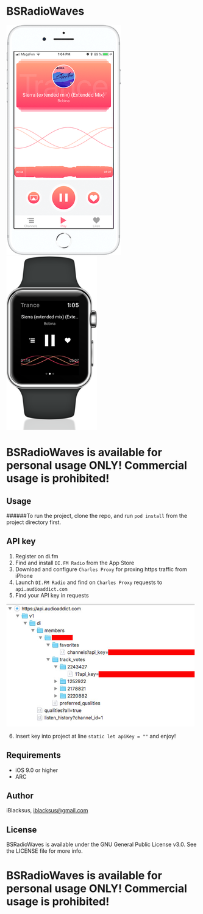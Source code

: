 # BSRadioWaves

![Image](DemoResources/iphone.png)
![Image](DemoResources/watch.png)

# BSRadioWaves is available for personal usage ONLY! Commercial usage is prohibited!

## Usage

######To run the project, clone the repo, and run `pod install` from the project directory first.

## API key

1. Register on di.fm
2. Find and install `DI.FM Radio` from the App Store
3. Download and configure `Charles Proxy` for proxing https traffic from iPhone
4. Launch `DI.FM Radio` and find on `Charles Proxy` requests to `api.audioaddict.com`
5. Find your API key in requests

![Image](DemoResources/key.jpg)

6. Insert key into project at line `static let apiKey = ""` and enjoy!

## Requirements
  * iOS 9.0 or higher
  * ARC

## Author

iBlacksus, iblacksus@gmail.com

## License

BSRadioWaves is available under the GNU General Public License v3.0. See the LICENSE file for more info.

# BSRadioWaves is available for personal usage ONLY! Commercial usage is prohibited!